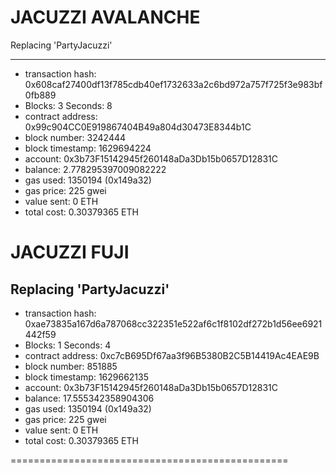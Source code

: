 # JACUZZI AVALANCHE

Replacing 'PartyJacuzzi'

---

- transaction hash: 0x608caf27400df13f785cdb40ef1732633a2c6bd972a757f725f3e983bf0fb889
- Blocks: 3 Seconds: 8
- contract address: 0x99c904CC0E919867404B49a804d30473E8344b1C
- block number: 3242444
- block timestamp: 1629694224
- account: 0x3b73F15142945f260148aDa3Db15b0657D12831C
- balance: 2.778295397009082222
- gas used: 1350194 (0x149a32)
- gas price: 225 gwei
- value sent: 0 ETH
- total cost: 0.30379365 ETH

# JACUZZI FUJI

## Replacing 'PartyJacuzzi'

- transaction hash: 0xae73835a167d6a787068cc322351e522af6c1f8102df272b1d56ee6921442f59
- Blocks: 1 Seconds: 4
- contract address: 0xc7cB695Df67aa3f96B5380B2C5B14419Ac4EAE9B
- block number: 851885
- block timestamp: 1629662135
- account: 0x3b73F15142945f260148aDa3Db15b0657D12831C
- balance: 17.555342358904306
- gas used: 1350194 (0x149a32)
- gas price: 225 gwei
- value sent: 0 ETH
- total cost: 0.30379365 ETH

================================================
